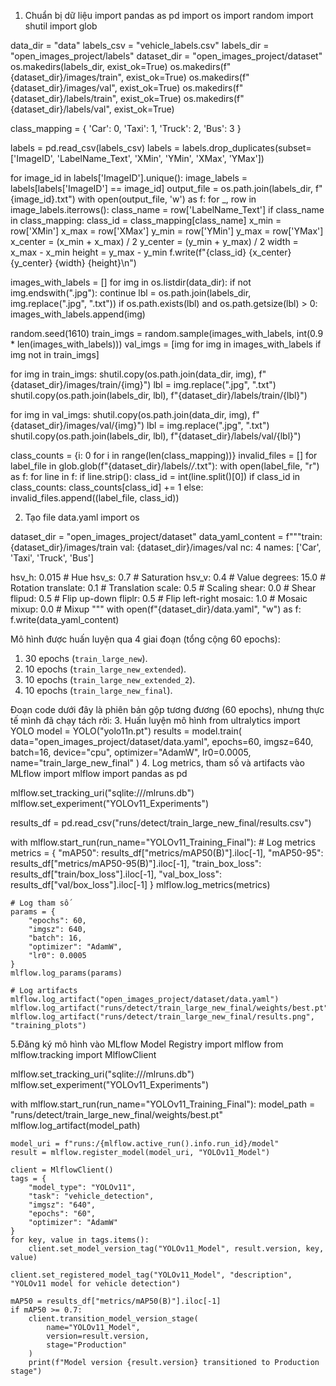 1. Chuẩn bị dữ liệu
import pandas as pd
import os
import random
import shutil
import glob

data_dir = "data"
labels_csv = "vehicle_labels.csv"
labels_dir = "open_images_project/labels"
dataset_dir = "open_images_project/dataset"
os.makedirs(labels_dir, exist_ok=True)
os.makedirs(f"{dataset_dir}/images/train", exist_ok=True)
os.makedirs(f"{dataset_dir}/images/val", exist_ok=True)
os.makedirs(f"{dataset_dir}/labels/train", exist_ok=True)
os.makedirs(f"{dataset_dir}/labels/val", exist_ok=True)

class_mapping = {
    'Car': 0,
    'Taxi': 1,
    'Truck': 2,
    'Bus': 3
}

labels = pd.read_csv(labels_csv)
labels = labels.drop_duplicates(subset=['ImageID', 'LabelName_Text', 'XMin', 'YMin', 'XMax', 'YMax'])

for image_id in labels['ImageID'].unique():
    image_labels = labels[labels['ImageID'] == image_id]
    output_file = os.path.join(labels_dir, f"{image_id}.txt")
    with open(output_file, 'w') as f:
        for _, row in image_labels.iterrows():
            class_name = row['LabelName_Text']
            if class_name in class_mapping:
                class_id = class_mapping[class_name]
                x_min = row['XMin']
                x_max = row['XMax']
                y_min = row['YMin']
                y_max = row['YMax']
                x_center = (x_min + x_max) / 2
                y_center = (y_min + y_max) / 2
                width = x_max - x_min
                height = y_max - y_min
                f.write(f"{class_id} {x_center} {y_center} {width} {height}\n")

images_with_labels = []
for img in os.listdir(data_dir):
    if not img.endswith(".jpg"):
        continue
    lbl = os.path.join(labels_dir, img.replace(".jpg", ".txt"))
    if os.path.exists(lbl) and os.path.getsize(lbl) > 0:
        images_with_labels.append(img)

random.seed(1610)
train_imgs = random.sample(images_with_labels, int(0.9 * len(images_with_labels)))
val_imgs = [img for img in images_with_labels if img not in train_imgs]

for img in train_imgs:
    shutil.copy(os.path.join(data_dir, img), f"{dataset_dir}/images/train/{img}")
    lbl = img.replace(".jpg", ".txt")
    shutil.copy(os.path.join(labels_dir, lbl), f"{dataset_dir}/labels/train/{lbl}")

for img in val_imgs:
    shutil.copy(os.path.join(data_dir, img), f"{dataset_dir}/images/val/{img}")
    lbl = img.replace(".jpg", ".txt")
    shutil.copy(os.path.join(labels_dir, lbl), f"{dataset_dir}/labels/val/{lbl}")

class_counts = {i: 0 for i in range(len(class_mapping))}
invalid_files = []
for label_file in glob.glob(f"{dataset_dir}/labels/*/*.txt"):
    with open(label_file, "r") as f:
        for line in f:
            if line.strip():
                class_id = int(line.split()[0])
                if class_id in class_counts:
                    class_counts[class_id] += 1
                else:
                    invalid_files.append((label_file, class_id))

                    
2. Tạo file data.yaml
import os

dataset_dir = "open_images_project/dataset"
data_yaml_content = f"""train: {dataset_dir}/images/train
val: {dataset_dir}/images/val
nc: 4
names: ['Car', 'Taxi', 'Truck', 'Bus']

hsv_h: 0.015  # Hue
hsv_s: 0.7    # Saturation
hsv_v: 0.4    # Value
degrees: 15.0  # Rotation
translate: 0.1  # Translation
scale: 0.5     # Scaling
shear: 0.0     # Shear
flipud: 0.5    # Flip up-down
fliplr: 0.5    # Flip left-right
mosaic: 1.0    # Mosaic
mixup: 0.0     # Mixup
"""
with open(f"{dataset_dir}/data.yaml", "w") as f:
    f.write(data_yaml_content)



Mô hình được huấn luyện qua 4 giai đoạn (tổng cộng 60 epochs):
1. 30 epochs (`train_large_new`).
2. 10 epochs (`train_large_new_extended`).
3. 10 epochs (`train_large_new_extended_2`).
4. 10 epochs (`train_large_new_final`).

Đoạn code dưới đây là phiên bản gộp tương đương (60 epochs), nhưng thực tế mình đã chạy tách rời:
3. Huấn luyện mô hình
from ultralytics import YOLO
model = YOLO("yolo11n.pt")
results = model.train(
    data="open_images_project/dataset/data.yaml",
    epochs=60,
    imgsz=640,
    batch=16,
    device="cpu",
    optimizer="AdamW",
    lr0=0.0005,
    name="train_large_new_final"
)
4. Log metrics, tham số và artifacts vào MLflow
import mlflow
import pandas as pd

mlflow.set_tracking_uri("sqlite:///mlruns.db")
mlflow.set_experiment("YOLOv11_Experiments")

results_df = pd.read_csv("runs/detect/train_large_new_final/results.csv")

with mlflow.start_run(run_name="YOLOv11_Training_Final"):
    # Log metrics
    metrics = {
        "mAP50": results_df["metrics/mAP50(B)"].iloc[-1],
        "mAP50-95": results_df["metrics/mAP50-95(B)"].iloc[-1],
        "train_box_loss": results_df["train/box_loss"].iloc[-1],
        "val_box_loss": results_df["val/box_loss"].iloc[-1]
    }
    mlflow.log_metrics(metrics)

    # Log tham số
    params = {
        "epochs": 60,
        "imgsz": 640,
        "batch": 16,
        "optimizer": "AdamW",
        "lr0": 0.0005
    }
    mlflow.log_params(params)

    # Log artifacts
    mlflow.log_artifact("open_images_project/dataset/data.yaml")
    mlflow.log_artifact("runs/detect/train_large_new_final/weights/best.pt")
    mlflow.log_artifact("runs/detect/train_large_new_final/results.png", "training_plots")

5.Đăng ký mô hình vào MLflow Model Registry
import mlflow
from mlflow.tracking import MlflowClient

mlflow.set_tracking_uri("sqlite:///mlruns.db")
mlflow.set_experiment("YOLOv11_Experiments")

with mlflow.start_run(run_name="YOLOv11_Training_Final"):
    model_path = "runs/detect/train_large_new_final/weights/best.pt"
    mlflow.log_artifact(model_path)

    model_uri = f"runs:/{mlflow.active_run().info.run_id}/model"
    result = mlflow.register_model(model_uri, "YOLOv11_Model")

    client = MlflowClient()
    tags = {
        "model_type": "YOLOv11",
        "task": "vehicle_detection",
        "imgsz": "640",
        "epochs": "60",
        "optimizer": "AdamW"
    }
    for key, value in tags.items():
        client.set_model_version_tag("YOLOv11_Model", result.version, key, value)

    client.set_registered_model_tag("YOLOv11_Model", "description", "YOLOv11 model for vehicle detection")

    mAP50 = results_df["metrics/mAP50(B)"].iloc[-1]
    if mAP50 >= 0.7:
        client.transition_model_version_stage(
            name="YOLOv11_Model",
            version=result.version,
            stage="Production"
        )
        print(f"Model version {result.version} transitioned to Production stage")
 

                    
